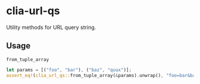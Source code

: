 # clia-url-qs

Utility methods for URL query string.

## Usage

`from_tuple_array`

```rust
let params = [("foo", "bar"), ("baz", "quux")];
assert_eq!(clia_url_qs::from_tuple_array(&params).unwrap(), "foo=bar&baz=quux");
```
